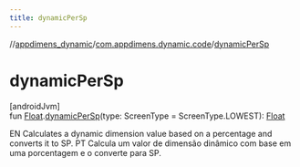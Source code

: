 ```yaml
---
title: dynamicPerSp
---
```

//[appdimens_dynamic](../../index.html)/[com.appdimens.dynamic.code](index.html)/[dynamicPerSp](dynamic-per-sp.html)



# dynamicPerSp



[androidJvm]\
fun [Float](https://kotlinlang.org/api/core/kotlin-stdlib/kotlin/-float/index.html).[dynamicPerSp](dynamic-per-sp.html)(type: ScreenType = ScreenType.LOWEST): [Float](https://kotlinlang.org/api/core/kotlin-stdlib/kotlin/-float/index.html)



EN Calculates a dynamic dimension value based on a percentage and converts it to SP. PT Calcula um valor de dimensão dinâmico com base em uma porcentagem e o converte para SP.



